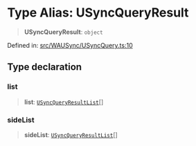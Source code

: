 # Type Alias: USyncQueryResult

> **USyncQueryResult**: `object`

Defined in: [src/WAUSync/USyncQuery.ts:10](https://github.com/Fokusdotid/Baileys/blob/d7495b24bcd136e35724329fba661cfcc0bc8eed/src/WAUSync/USyncQuery.ts#L10)

## Type declaration

### list

> **list**: [`USyncQueryResultList`](USyncQueryResultList.md)[]

### sideList

> **sideList**: [`USyncQueryResultList`](USyncQueryResultList.md)[]
